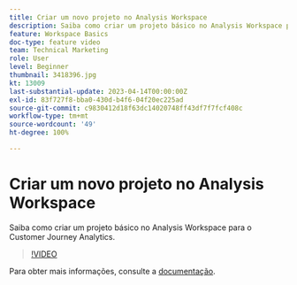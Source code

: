 ```yaml
---
title: Criar um novo projeto no Analysis Workspace
description: Saiba como criar um projeto básico no Analysis Workspace para o Customer Journey Analytics.
feature: Workspace Basics
doc-type: feature video
team: Technical Marketing
role: User
level: Beginner
thumbnail: 3418396.jpg
kt: 13009
last-substantial-update: 2023-04-14T00:00:00Z
exl-id: 83f727f8-bba0-430d-b4f6-04f20ec225ad
source-git-commit: c9830412d18f63dc14020748ff43df7f7fcf408c
workflow-type: tm+mt
source-wordcount: '49'
ht-degree: 100%

---
```


# Criar um novo projeto no Analysis Workspace

Saiba como criar um projeto básico no Analysis Workspace para o Customer Journey Analytics.

>[!VIDEO](https://video.tv.adobe.com/v/3418396/?learn=on&quality=12)

Para obter mais informações, consulte a [documentação](https://experienceleague.adobe.com/docs/analytics-platform/using/cja-workspace/perform-basic-analysis.html?lang=pt-BR).
